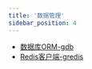 ```yaml
---
title: '数据管理'
sidebar_position: 4
---
```


- [数据库ORM-gdb](output/goframe-v2.5-md/组件列表/数据管理/数据库ORM-gdb)
- [Redis客户端-gredis](output/goframe-v2.5-md/组件列表/数据管理/Redis客户端-gredis)